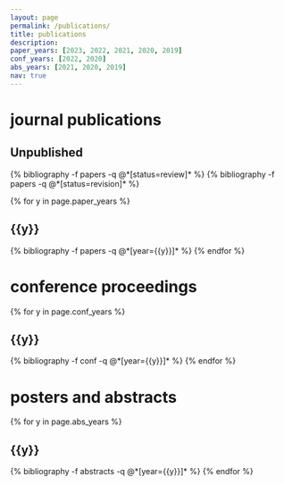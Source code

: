 ```yaml
---
layout: page
permalink: /publications/
title: publications
description: 
paper_years: [2023, 2022, 2021, 2020, 2019]
conf_years: [2022, 2020]
abs_years: [2021, 2020, 2019]
nav: true
---
```


<div class="publications">

<h1>journal publications</h1>
<h2 class="year">Unpublished</h2>
{% bibliography -f papers -q @*[status=review]* %}
{% bibliography -f papers -q @*[status=revision]* %}

{% for y in page.paper_years %}
  <h2 class="year">{{y}}</h2>
  {% bibliography -f papers -q @*[year={{y}}]* %}
{% endfor %}

<h1>conference proceedings</h1>
{% for y in page.conf_years %}
  <h2 class="year">{{y}}</h2>
  {% bibliography -f conf -q @*[year={{y}}]* %}
{% endfor %}

<h1>posters and abstracts</h1>
{% for y in page.abs_years %}
  <h2 class="year">{{y}}</h2>
  {% bibliography -f abstracts -q @*[year={{y}}]* %}
{% endfor %}

</div>

